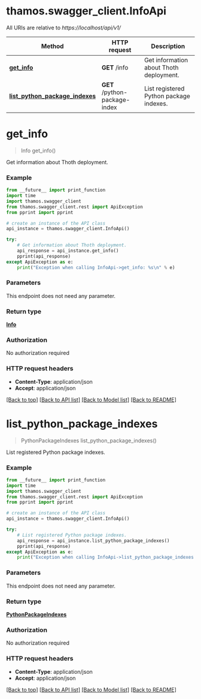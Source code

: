 # thamos.swagger_client.InfoApi

All URIs are relative to *https://localhost/api/v1/*

Method | HTTP request | Description
------------- | ------------- | -------------
[**get_info**](InfoApi.md#get_info) | **GET** /info | Get information about Thoth deployment.
[**list_python_package_indexes**](InfoApi.md#list_python_package_indexes) | **GET** /python-package-index | List registered Python package indexes.


# **get_info**
> Info get_info()

Get information about Thoth deployment.

### Example
```python
from __future__ import print_function
import time
import thamos.swagger_client
from thamos.swagger_client.rest import ApiException
from pprint import pprint

# create an instance of the API class
api_instance = thamos.swagger_client.InfoApi()

try:
    # Get information about Thoth deployment.
    api_response = api_instance.get_info()
    pprint(api_response)
except ApiException as e:
    print("Exception when calling InfoApi->get_info: %s\n" % e)
```

### Parameters
This endpoint does not need any parameter.

### Return type

[**Info**](Info.md)

### Authorization

No authorization required

### HTTP request headers

 - **Content-Type**: application/json
 - **Accept**: application/json

[[Back to top]](#) [[Back to API list]](../README.md#documentation-for-api-endpoints) [[Back to Model list]](../README.md#documentation-for-models) [[Back to README]](../README.md)

# **list_python_package_indexes**
> PythonPackageIndexes list_python_package_indexes()

List registered Python package indexes.

### Example
```python
from __future__ import print_function
import time
import thamos.swagger_client
from thamos.swagger_client.rest import ApiException
from pprint import pprint

# create an instance of the API class
api_instance = thamos.swagger_client.InfoApi()

try:
    # List registered Python package indexes.
    api_response = api_instance.list_python_package_indexes()
    pprint(api_response)
except ApiException as e:
    print("Exception when calling InfoApi->list_python_package_indexes: %s\n" % e)
```

### Parameters
This endpoint does not need any parameter.

### Return type

[**PythonPackageIndexes**](PythonPackageIndexes.md)

### Authorization

No authorization required

### HTTP request headers

 - **Content-Type**: application/json
 - **Accept**: application/json

[[Back to top]](#) [[Back to API list]](../README.md#documentation-for-api-endpoints) [[Back to Model list]](../README.md#documentation-for-models) [[Back to README]](../README.md)

